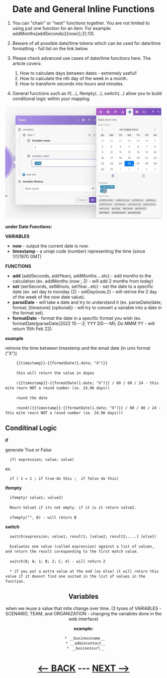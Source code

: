 
<div align="center">

# Date and General Inline Functions
</div>

1. You can "chain" or "nest" functions together. You are not limited to using just one function for an item. For example: addMonths(addSeconds({{now}};2);13).
2. Beware of all possible date/time tokens which can be used for date/time formatting - full list on the link below.
3. Please check advanced use cases of date/time functions here. The article covers:
   1. How to calculate days between dates - extremely useful!
   2. How to calculate the nth day of the week in a month.
   3. How to transform seconds into hours and minutes.
      
4. General functions such as if(...), ifempty(...), switch(...) allow you to build conditional logic within your mapping. 

![Inline date functions](pic/inline_date_functions.gif)

__under Date Functions:__

   __VARIABLES__
   * __now__ - output the current date is now.
   * __timestamp__ - a uniqe code (number) representing the time (since 1/1/1970 GMT)

   __FUNCTIONS__
   * __add__ (addSeconds, addYears, addMonths....etc) - add months to the calculation (ex. addMonths (now ; 2) - will add 2 months from today)
   * __set__ (serSeconds, setMinuts, setYear...etc) - set the date to a specific date (ex. set day to monday (2) - setDay(now;2) - will retrive the 2 day of the week of the now date value).
   * __parseDate__ - will take a date and try to understand it (ex. parseDate(date; format; [timezone] (optional)) - will try to convert a variable into a date in the format set).
   * __formatDate__ - format the date in a specific format you wish (ex. formatDate(parseDate(2022 15---2; YYY DD---M); Do MMM YY -  will return 15th Feb 22).


__example__

   retrevie the time between timestemp and the email date (in unix format ("X"))

         {{timestamp}}-{{formatDate(1.date; "X")}}

         this will return the value in dayes
         
         ({{timestamp}}-{{formatDate(1.date; "X")}} / 60 / 60 / 24 - this mite reurn NOT a round number (ie. 24.96 days))

         round the date

         round(({{timestamp}}-{{formatDate(1.date; "X")}} / 60 / 60 / 24 - this mite reurn NOT a round number (ie. 24.96 days)))

## Conditinal Logic

__if__

generate True or False

      if( expression; value; value)

   ex.

      if ( 1 = 1 ; if true-do this ;  if false do this)

__ifempty__

      ifempty( value1; value2)

      Reurn Value1 if its not empty. if it is it return value2.

      ifempty("", B) - will return B

__switch__

      switch(expression; value1; result1; [value2; result2;....] [else})

      Evaluates one value (called expression) against a list of values, and return the result coresponding to the first match value.

      switch(B; A; 1; B; 2; C; 4) - will return 2

      * if you put a extra value at the end (as else) it will return this value if it doesnt find one suited in the list of values in the function.
      
<div align="center">

## Variables

when we reuse a value that mite change over time.
 (3 tyoes of VARIABLES - SCENARIO, TEAM, and ORGANIZATION - changing the variables done in the web interface)
 
   __example:__

      * __businessname__ 
      * __admincontact__
      * __businessurl__

# [<-- BACK](math_and_string_functions.md) --- [NEXT -->](date_and_general_inline_functions.md)
</div>
